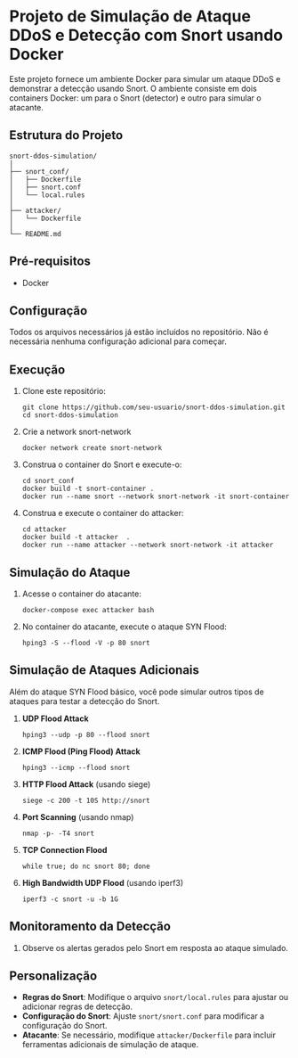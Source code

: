 # Projeto de Simulação de Ataque DDoS e Detecção com Snort usando Docker

Este projeto fornece um ambiente Docker para simular um ataque DDoS e demonstrar a detecção usando Snort. O ambiente consiste em dois containers Docker: um para o Snort (detector) e outro para simular o atacante.

## Estrutura do Projeto

```
snort-ddos-simulation/
│
├── snort_conf/
│   ├── Dockerfile
│   ├── snort.conf
│   └── local.rules
│
├── attacker/
│   └── Dockerfile
│
└── README.md
```

## Pré-requisitos

- Docker


## Configuração

Todos os arquivos necessários já estão incluídos no repositório. Não é necessária nenhuma configuração adicional para começar.

## Execução

1. Clone este repositório:
   ```
   git clone https://github.com/seu-usuario/snort-ddos-simulation.git
   cd snort-ddos-simulation
   ```

2. Crie a network snort-network

   ```
   docker network create snort-network

   ```
3. Construa o container do Snort e execute-o: 
   ```
   cd snort_conf
   docker build -t snort-container .
   docker run --name snort --network snort-network -it snort-container
   ```

4. Construa e execute o container do attacker: 

   ```
   cd attacker
   docker build -t attacker  .
   docker run --name attacker --network snort-network -it attacker
   ```

## Simulação do Ataque

1. Acesse o container do atacante:
   ```
   docker-compose exec attacker bash
   ```

2. No container do atacante, execute o ataque SYN Flood:
   ```
   hping3 -S --flood -V -p 80 snort

   ```

## Simulação de Ataques Adicionais

Além do ataque SYN Flood básico, você pode simular outros tipos de ataques para testar a detecção do Snort. 

1. **UDP Flood Attack**
   ```
   hping3 --udp -p 80 --flood snort
   ```

2. **ICMP Flood (Ping Flood) Attack**
   ```
   hping3 --icmp --flood snort
   ```

3. **HTTP Flood Attack** (usando siege)
   ```
   siege -c 200 -t 10S http://snort
   ```

4. **Port Scanning** (usando nmap)
   ```
   nmap -p- -T4 snort
   ```

7. **TCP Connection Flood**
   ```
   while true; do nc snort 80; done
   ```

8. **High Bandwidth UDP Flood** (usando iperf3)
   ```
   iperf3 -c snort -u -b 1G
   ```


## Monitoramento da Detecção

1. Observe os alertas gerados pelo Snort em resposta ao ataque simulado.


## Personalização

- **Regras do Snort**: Modifique o arquivo `snort/local.rules` para ajustar ou adicionar regras de detecção.
- **Configuração do Snort**: Ajuste `snort/snort.conf` para modificar a configuração do Snort.
- **Atacante**: Se necessário, modifique `attacker/Dockerfile` para incluir ferramentas adicionais de simulação de ataque.


